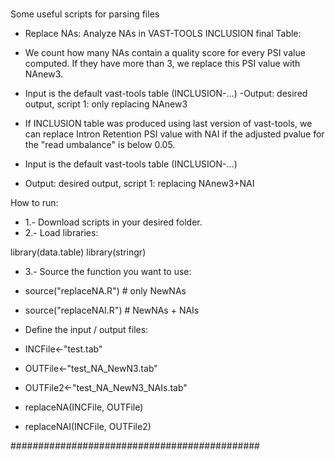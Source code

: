 # 

Some useful scripts for parsing files

* Replace NAs: Analyze NAs in VAST-TOOLS INCLUSION final Table: 

* We count how many NAs contain a quality score for every PSI value computed. If they have more than 3, we replace this PSI value with NAnew3. 

* Input is the default vast-tools table (INCLUSION-...)
-Output: desired output, script 1: only replacing NAnew3

* If INCLUSION table was produced using last version of vast-tools, we can replace Intron Retention PSI value with NAI  if the adjusted pvalue for the "read umbalance" is below 0.05. 

* Input is the default vast-tools table (INCLUSION-...)
* Output: desired output, script 1: replacing NAnew3+NAI


How to run:
- 1.- Download scripts in your desired folder.
- 2.- Load libraries:

library(data.table)
library(stringr)

- 3.- Source the function you want to use:

- source("replaceNA.R") # only NewNAs
- source("replaceNAI.R") # NewNAs + NAIs

* Define the input / output files:

- INCFile<-"test.tab"
- OUTFile<-"test_NA_NewN3.tab"
- OUTFile2<-"test_NA_NewN3_NAIs.tab"

- replaceNA(INCFile, OUTFile)
- replaceNAI(INCFile, OUTFile2)

#############################################
